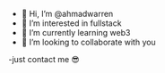 - 👋 Hi, I’m @ahmadwarren
- 👀 I’m interested in fullstack
- 🌱 I’m currently learning web3 
- 💞️ I’m looking to collaborate with you

-just contact me 😎

<!---
ahmadwarren/ahmadwarren is a ✨ special ✨ repository because its `README.md` (this file) appears on your GitHub profile.
You can click the Preview link to take a look at your changes.
--->
